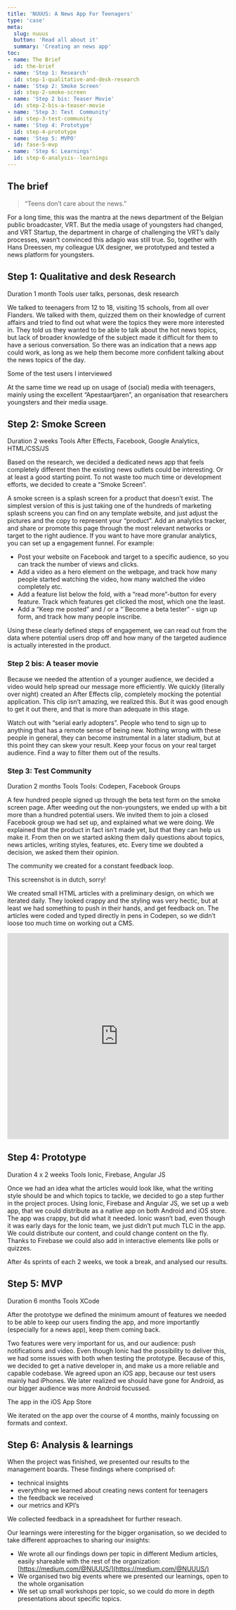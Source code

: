```yaml
---
title: 'NUUUS: A News App For Teenagers'
type: 'case'
meta: 
  slug: nuuus
  button: 'Read all about it'
  summary: 'Creating an news app'
toc:
- name: The Brief
  id: the-brief 
- name: 'Step 1: Research'
  id: step-1-qualitative-and-desk-research
- name: 'Step 2: Smoke Screen'
  id: step-2-smoke-screen
- name: 'Step 2 bis: Teaser Movie'
  id: step-2-bis-a-teaser-movie
- name: 'Step 3: Test  Community'
  id: step-3-test-community
- name: 'Step 4: Prototype'
  id: step-4-prototype
- name: 'Step 5: MVPO'
  id: fase-5-mvp
- name: 'Step 6: Learnings'
  id: step-6-analysis--learnings
---
```

<article-grid>

## The brief

> “Teens don’t care about the news.”

For a long time, this was the mantra at the news department of the Belgian public broadcaster, VRT. But the media usage of youngsters had changed, and VRT Startup,  the department in charge of challenging the VRT’s daily processes, wasn’t convinced this adagio was still true. So, together with Hans Dreessen, my colleague UX designer, we prototyped and tested a news platform for youngsters.

## Step 1: Qualitative and desk Research

<image-inline>
    <g-image
      slot="image"
      class="w-auto"
      src="~/images/nuuus/step1.png"
      alt="An scheme showing the timeline of the project. Highlighted is step 1: Qualitative and desk Research"
    />  
</image-inline>
<article-meta>
  <span slot="name">Duration</span>
  <span slot="content">1 month</span>
</article-meta>

<article-meta>
  <span slot="name">Tools</span>
  <span slot="content">user talks, personas, desk research</span>
</article-meta>

We talked to teenagers from 12 to 18, visiting 15 schools, from all over Flanders. We talked with them, quizzed them on their knowledge of current affairs and tried to find out what were the topics they were more interested in. They told us they wanted to be able to talk about the hot news topics, but lack of broader knowledge of the subject made it difficult for them to have a serious conversation. So there was an indication that a news app could work, as long as we help them become more confident talking about the news topics of the day.

<image-inline>
    <g-image
      slot="image"
      class="w-auto"
      src="~/images/nuuus/image1.png"
      alt="A photo of some of the test users I interviewed"
    />  
    <span slot="caption">Some of the test users I interviewed</span>
</image-inline>

At the same time we read up on usage of (social) media with teenagers, mainly using the excellent “Apestaartjaren”, an organisation that researchers youngsters and their media usage.

## Step 2: Smoke Screen

<image-inline>
    <g-image
      slot="image"
      class="w-auto"
      src="~/images/nuuus/step2.png"
      alt="An scheme showing the timeline of the project. Highlighted is step 2: Smoke Screen"
    />  
    <!-- <span slot="caption">Step 1: Qualitative and desk Research</span> -->
</image-inline>
<article-meta>
  <span slot="name">Duration</span>
  <span slot="content">2 weeks</span>
</article-meta>

<article-meta>
  <span slot="name">Tools</span>
  <span slot="content">After Effects, Facebook, Google Analytics, HTML/CSS/JS</span>
</article-meta>

Based on the research, we decided a dedicated news app that feels completely different then the existing news outlets could be interesting. Or at least a good starting point. To not waste too much time or development efforts, we decided to create a “Smoke Screen”.

A smoke screen is a splash screen for a product that doesn’t exist.  The simplest version of this is just taking one of the hundreds of marketing splash screens you can find on any template website, and just adjust the pictures and the copy to represent your “product”. Add an analytics tracker, and share or promote this page through the most relevant networks or target to the right audience.  If you want to have more granular analytics, you can set up a engagement funnel. For example:

- Post your website on Facebook and target to a specific audience, so you can track the number of views and clicks.
- Add a video as a hero element on the webpage, and track how many people started watching the video, how many watched the video completely etc.
- Add a feature list below the fold, with a  “read more”-button for every feature. Track which features get clicked the most, which one the least.
- Add a “Keep me posted” and / or  a “`Become a beta tester” - sign up form, and track how many people inscribe.

Using these clearly defined steps of engagement, we can read out from the data where potential users drop off and how many of the targeted audience is actually interested in the product.

### Step 2 bis: A teaser movie

Because we needed the attention of a younger audience, we decided a video would help spread our message more efficiently. We quickly (literally over night) created an After Effects clip, completely mocking the potential application. This clip isn’t amazing, we realized this. But it was good enough to get it out there, and that is more than adequate in this stage.

<article-video id="ttXg-DUowbY" type="youtube" />

Watch out with “serial early adopters”. People who tend to sign up to anything that has a remote sense of being new. Nothing wrong with these people in general, they can become instrumental in a later stadium, but at this point they can skew your result. Keep your focus on your real target audience. Find a way to filter them out of the results.

### Step 3: Test Community
<image-inline>
    <g-image
      slot="image"
      class="w-auto"
      src="~/images/nuuus/step3.png"
      alt="An scheme showing the timeline of the project. Highlighted is step 3: Test Community"
    />  
</image-inline>

<article-meta>
  <span slot="name">Duration</span>
  <span slot="content">2 months</span>
</article-meta>

<article-meta>
  <span slot="name">Tools</span>
  <span slot="content">Tools: Codepen, Facebook Groups</span>
</article-meta>

A few hundred people signed up through the beta test form on the smoke screen page. After weeding out the non-youngsters, we ended up with a bit more than a hundred potential users. We invited them to join a closed Facebook group we had set up, and explained what we were doing. We explained that the product in fact isn’t made yet, but that they can help us make it. From then on we started asking them daily questions about topics, news articles, writing styles, features, etc. Every time we doubted a decision, we asked them their opinion.

<image-inline>
    <g-image
      slot="image"
      class="w-auto"
      src="~/images/nuuus/image2.png"
      alt="A screenshot of a Facebook Group, illustrating the community we created for a constant feedback loop."
    />  
    <span slot="caption">The community we created for a constant feedback loop.</span>
</image-inline>

This screenshot is in dutch, sorry!

We created small HTML articles with a preliminary design, on which we iterated daily. They looked crappy and the styling was very hectic, but at least we had something to push in their hands, and get feedback on. The articles were coded and typed directly in pens in Codepen, so we didn’t loose too much time on working out a CMS.

<iframe height="468" style="width: 100%;" scrolling="no" title="HARD Matras" src="https://codepen.io/pmcp/embed/Baolg?height=468&theme-id=dark&default-tab=result" frameborder="no" loading="lazy" allowtransparency="true" allowfullscreen="true">
  See the Pen <a href='https://codepen.io/pmcp/pen/Baolg'>HARD Matras</a> by Maarten Lauwaert
  (<a href='https://codepen.io/pmcp'>@pmcp</a>) on <a href='https://codepen.io'>CodePen</a>.
</iframe>

## Step 4: Prototype

<image-inline>
    <g-image
      slot="image"
      class="w-auto"
      src="~/images/nuuus/step4.png"
      alt="An scheme showing the timeline of the project. Highlighted is step 4: Prototype"
    />  
</image-inline>

<article-meta>
  <span slot="name">Duration</span>
  <span slot="content">4 x 2 weeks</span>
</article-meta>

<article-meta>
  <span slot="name">Tools</span>
  <span slot="content">Ionic, Firebase, Angular JS</span>
</article-meta>

Once we had an idea what the articles would look like, what the writing style should be and which topics to tackle, we decided to go a step further in the project proces. Using Ionic, Firebase and Angular  JS, we set up a web app, that we could distribute as a native app on both Android and iOS store. The app was crappy, but did what it needed. Ionic wasn’t bad, even though it was early days for the Ionic team, we just didn’t put much TLC in the app. We could distribute our content, and could change content on the fly. Thanks  to Firebase we could also add in interactive elements like polls or quizzes.

</article-grid>
<article-grid :start="1" :end="7">
  <image-inline>
      <g-image
        slot="image"
        class="w-auto"
        src="~/images/nuuus/image3.gif"
        alt="An animated image that shows an interactive module of the news app"
      />  
      <!-- <span slot="caption">The community we created for a constant feedback loop.</span> -->
  </image-inline>
</article-grid>
<article-grid :start="7" :end="11">
<image-inline>
    <g-image
      slot="image"
      class="w-auto"
      src="~/images/nuuus/image4.gif"
      alt="An animated image that shows an interactive module of the news app"
    />
    <!-- <span slot="caption">The community we created for a constant feedback loop.</span> -->
</image-inline>
</article-grid>
<article-grid>
After 4s sprints of each 2 weeks, we took a break, and analysed our results.

## Step 5: MVP

<image-inline>
    <g-image
      slot="image"
      class="w-auto"
      src="~/images/nuuus/step5.png"
      alt="An scheme showing the timeline of the project. Highlighted is step 5: MVP"
    />  
</image-inline>


<article-meta>
  <span slot="name">Duration</span>
  <span slot="content">6 months</span>
</article-meta>

<article-meta>
  <span slot="name">Tools</span>
  <span slot="content">XCode</span>
</article-meta>

After the prototype we defined the minimum amount of features we needed to be able to keep our users finding the app, and more importantly (especially for a news app), keep them coming back.

Two features were very important for us, and our audience: push notifications and video. Even though Ionic had the possibility to deliver this, we had some issues with both when testing the prototype. Because of this, we decided to get a native developer in, and make us a more reliable and capable codebase. We agreed upon an iOS app, because our test users mainly had iPhones. We later realized we should have gone for Android, as our bigger audience was more Android focussed.

<image-inline>
    <g-image
      slot="image"
      class="w-auto"
      src="~/images/nuuus/image5.png"
      alt="A screenshot of the application page in the iOS app store."
    />  
    <span slot="caption">The app in the iOS App Store</span>
</image-inline>

We iterated on the app over the course of 4 months, mainly focussing on formats and context.

<article-video id="Cwzfg-WiTuU" type="youtube" />

<article-video id="Vbn7krTYC4U" type="youtube" />


## Step 6: Analysis & learnings

<image-inline>
    <g-image
      slot="image"
      class="w-auto"
      src="~/images/nuuus/step6.png"
      alt="An scheme showing the timeline of the project. Highlighted is step 6: Analysis & learnings"
    />  
</image-inline>

When the project was finished, we presented our results to the management boards. These findings where comprised of:

- technical insights
- everything we learned about creating news content for teenagers
- the feedback we received
- our metrics and KPI’s


<image-inline>
    <g-image
      slot="image"
      class="w-auto"
      src="~/images/nuuus/image6.png"
      alt="A screenshot of a spreadsheet with feedback of the userss."
    />  
    <span slot="caption">We collected feedback in a spreadsheet for further reseach.</span>
</image-inline>

Our learnings were interesting for the bigger organisation, so we decided to take different approaches to sharing our insights:

- We wrote all our findings down per topic in different Medium articles, easily shareable with the rest of the organization: [https://medium.com/@NUUUS/](https://medium.com/@NUUUS/)
- We organised two big events where we presented our learnings, open to the whole organisation
- We set up  small workshops per topic, so we could do more in depth presentations about specific topics.

</article-grid>
